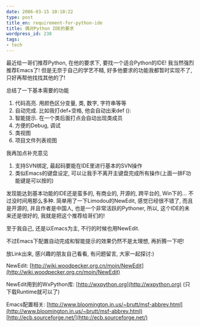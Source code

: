 ```yaml
---
date: 2006-03-15 10:10:22
type: post
title_en: requirement-for-python-ide
title: 偶对Python IDE的要求
wordpress_id: 238
tags:
- tech
---
```


最近给一哥们推荐Python, 在他的要求下, 要找一个适合Python的IDE! 我当然强烈推荐Emacs了! 但是无奈于自己的学艺不精, 好多他要求的功能我都暂时实现不了, 只好再帮他找找其他的了!

总结了一下基本需要的功能

1. 代码高亮. 用颜色区分变量, 类, 数字, 字符串等等
2. 自动完成. 比如我打def+空格, 他会自动出来def ():
3. 智能提示. 在一个类后面打点会自动出现类成员
4. 方便的Debug, 调试
5. 类视图
6. 项目文件列表视图

我再加点补充意见

1. 支持SVN绑定, 最起码要能在IDE里进行基本的SVN操作
2. 类似Emacs的键盘设定, 可以让我手不离开主键盘完成所有操作(上面一排F功能键是可以按的)

发现能达到基本功能的IDE还是蛮多的, 有商业的, 开源的, 跨平台的, Win下的... 不过没时间用那么多种. 简单用了一下Limodou的NewEdit, 感觉已经很不错了, 而且是开源的, 并且作者是中国人, 也是一个非常活跃的Pythoner, 所以, 这个IDE的未来还是很好的, 我就是把这个推荐给哥们的!

至于我自己, 还是以Emacs为主, 不行的时候也用NewEdit.

不过Emacs下配置自动完成和智能提示的效果仍然不是太理想, 再折腾一下吧!

放Link出来, 感兴趣的朋友自己看看, 有问题留言, 大家一起探讨:)

NewEdit: [http://wiki.woodpecker.org.cn/moin/NewEdit](http://wiki.woodpecker.org.cn/moin/NewEdit)

NewEdit用到的WxPython库: [http://wxpython.org](http://wxpython.org) (只下载Runtime就可以了)

Emacs配置相关:
[http://www.bloomington.in.us/~brutt/msf-abbrev.html](http://www.bloomington.in.us/~brutt/msf-abbrev.html)
[http://ecb.sourceforge.net/](http://ecb.sourceforge.net/)

